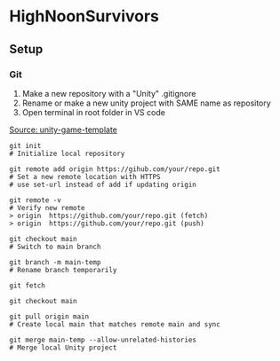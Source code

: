 # HighNoonSurvivors

## Setup

### Git

1. Make a new repository with a "Unity" .gitignore 
2. Rename or make a new unity project with SAME name as repository
3. Open terminal in root folder in VS code

[Source: unity-game-template](https://github.com/colinwilliams91/unity-game-template)
```
git init
# Initialize local repository

git remote add origin https://gihub.com/your/repo.git
# Set a new remote location with HTTPS
# use set-url instead of add if updating origin

git remote -v
# Verify new remote
> origin  https://github.com/your/repo.git (fetch)
> origin  https://github.com/your/repo.git (push)

git checkout main
# Switch to main branch

git branch -m main-temp
# Rename branch temporarily

git fetch

git checkout main

git pull origin main
# Create local main that matches remote main and sync

git merge main-temp --allow-unrelated-histories
# Merge local Unity project
```
